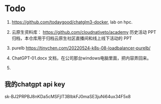 # Todo


1. https://github.com/todaygood/chatglm3-docker, lab on hpc. 

2. 云原生资料库： https://github.com/cloudnativeto/academy  历史活动 PPT 归档，本仓库用于归档云原生社区直播间和线上线下活动的 PPT

3. purelb https://tinychen.com/20220524-k8s-08-loadbalancer-purelb/

4.  ChatGPT-01.docx  文档，在公司那台windows电脑里面，把内容弄回来。
5.  

## 我的chatgpt api key 


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



